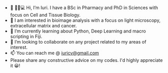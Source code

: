 - 👋 🔬🧫💻 Hi, I’m Iuri. I have a BSc in Pharmacy and PhD in Sciences with focus on Cell and Tissue Biology. 
- 👀 I am interested in bioimage analysis with a focus on light microscopy, extracellular matrix and cancer. 
- 🌱 I’m currently learning about Python, Deep Learning and macro scripting in Fiji. 
- 💞️ I’m looking to collaborate on any project related to my areas of interest. 
- 📫 You can reach me @ iuricv@gmail.com 
- Please share any constructive advice on my codes. I'd highly appreciate it 😀! 
